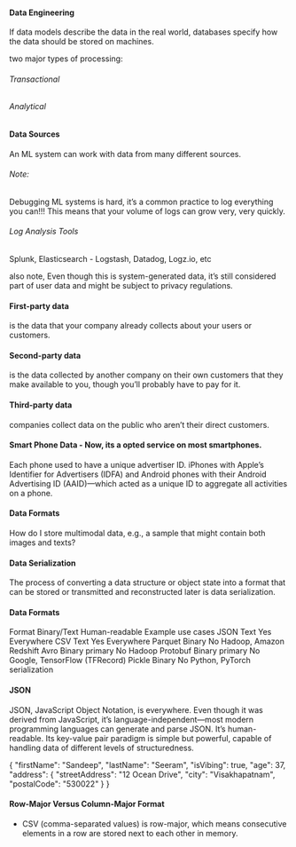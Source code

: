 #### Data Engineering 

If data models describe the data in the real world, databases specify how the data should be stored on machines. 

two major types of processing: 
###### Transactional 
###### Analytical

#### Data Sources 
An ML system can work with data from many different sources. 


###### Note: 
Debugging ML systems is hard, it’s a common practice to log everything you can!!! 
This means that your volume of logs can grow very, very quickly. 

###### Log Analysis Tools
Splunk, Elasticsearch - Logstash, Datadog, Logz.io, etc

also note, Even though this is system-generated data, it’s still considered part of user data and might be subject to privacy regulations. 

#### First-party data
is the data that your company already collects about your users or customers. 

#### Second-party data  
is the data collected by another company on their own customers that they make available to you, though you’ll probably have to pay for it. 

#### Third-party data
companies collect data on the public who aren’t their direct customers.



#### Smart Phone Data - Now, its a opted service on most smartphones. 
Each phone used to have a unique advertiser ID. iPhones with Apple’s Identifier for Advertisers (IDFA) and Android phones with their Android Advertising ID (AAID)—which acted as a unique ID to aggregate all activities on a phone. 


#### Data Formats 

How do I store multimodal data, e.g., a sample that might contain both images and texts?

#### Data Serialization 
The process of converting a data structure or object state into a format that can be stored or transmitted and reconstructed later is data serialization. 

#### Data Formats 
Format	Binary/Text	Human-readable	Example use cases
JSON	Text	Yes	Everywhere
CSV	Text	Yes	Everywhere
Parquet	Binary	No	Hadoop, Amazon Redshift
Avro	Binary primary	No	Hadoop
Protobuf	Binary primary	No	Google, TensorFlow (TFRecord)
Pickle	Binary	No	Python, PyTorch serialization


#### JSON 
JSON, JavaScript Object Notation, is everywhere. Even though it was derived from JavaScript, it’s language-independent—most modern programming languages can generate and parse JSON. It’s human-readable. Its key-value pair paradigm is simple but powerful, capable of handling data of different levels of structuredness.

{
  "firstName": "Sandeep",
  "lastName": "Seeram",
  "isVibing": true,
  "age": 37,
  "address": {
    "streetAddress": "12 Ocean Drive",
    "city": "Visakhapatnam",
    "postalCode": "530022"
  }
}

#### Row-Major Versus Column-Major Format 

- CSV (comma-separated values) is row-major, which means consecutive elements in a row are stored next to each other in memory. 